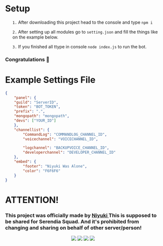 # Setup

<ul>
  <p><code>1.</code> After downloading this project head to the console and type <code>npm i</code></p>
  <p><code>2.</code> After setting up all modules go to <code>setting.json</code> and fill the things like on the example below.</p>
  <p><code>3.</code> If you finished all ttype in console <code>node index.js</code> to run the bot.</p>
</ul>
<h3>Congratulations 🎉</h3>

# Example Settings File

```json
{
    "panel": {
    "guild": "ServerID",
    "token": "BOT_TOKEN",
    "prefix": ".",
    "mongopath": "mongopath",
    "devs": ["YOUR_ID"]
    },
    "channellist": {
        "CommandLog": "COMMANDLOG_CHANNEL_ID",
        "voicechannel": "VOICECHANNEL_ID",

        "logchannel": "BACKUPVOICE_CHANNEL_ID",
        "developerchannel": "DEVELOPER_CHANNEL_ID"
    },
    "embed": {
        "footer": "Niyuki Was Alone",
        "color": "F6F6F6"
    }
}
```

# ATTENTION!
<h3>This project was officially made by <a href="https://discord.com/users/730448609790787585">Niyuki <a href="https://discord.gg/serendiasquad/"> </a>This is supposed to be shared for Serendia Squad. And it's prohibited from changing and sharing on behalf of other server/person!</h3>

<p align="center">
  <a href="https://discord.gg/QXghTbvpGU"><img src="https://img.shields.io/badge/Serendia%20Squad%20-006400.svg?&style=for-the-badge&logo=discord&logoColor=white"></a>
  <a href="https://discord.com/users/730448609790787585"><img src="https://img.shields.io/badge/Niyuki%20-808080.svg?&style=for-the-badge&logo=discord&logoColor=white"></a>
  <a href="https://github.com/niyuki"><img src="https://img.shields.io/badge/Github%20-1d202b.svg?&style=for-the-badge&logo=github&logoColor=white"></a>
    <a href="https://npmjs.com/package/niyuki-cli"><img src="https://img.shields.io/badge/My%20Own%20NPM%20Package%20-ff2050.svg?&style=for-the-badge&logo=npm&logoColor=white"></a>
</p>

